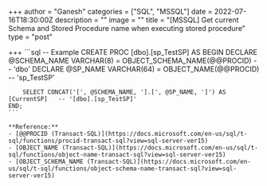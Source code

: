 +++
author = "Ganesh"
categories = ["SQL", "MSSQL"]
date = 2022-07-16T18:30:00Z
description = ""
image = ""
title = "[MSSQL] Get current Schema and Stored Procedure name when executing stored procedure"
type = "post"

+++
    ```sql
    -- Example
    CREATE PROC [dbo].[sp_TestSP]
    AS
    BEGIN
    	DECLARE @SCHEMA_NAME VARCHAR(8)	= OBJECT_SCHEMA_NAME(@@PROCID)          -- 'dbo'
    	DECLARE @SP_NAME VARCHAR(64)	= OBJECT_NAME(@@PROCID)                 -- 'sp_TestSP'
    
    	SELECT CONCAT('[', @SCHEMA_NAME, '].[', @SP_NAME, ']') AS [CurrentSP]   -- '[dbo].[sp_TestSP]'
    END;
    ```
    
    **Reference:**
    - [@@PROCID (Transact-SQL)](https://docs.microsoft.com/en-us/sql/t-sql/functions/procid-transact-sql?view=sql-server-ver15)
    - [OBJECT_NAME (Transact-SQL)](https://docs.microsoft.com/en-us/sql/t-sql/functions/object-name-transact-sql?view=sql-server-ver15)
    - [OBJECT_SCHEMA_NAME (Transact-SQL)](https://docs.microsoft.com/en-us/sql/t-sql/functions/object-schema-name-transact-sql?view=sql-server-ver15)